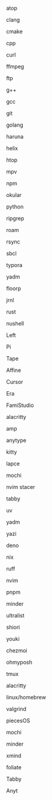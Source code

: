 atop

clang

cmake

cpp

curl

ffmpeg

ftp

g++

gcc

git

golang

haruna

helix

htop

mpv

npm

okular

python

ripgrep

roam

rsync

sbcl

typora

yadm

floorp

jrnl

rust

nushell

Left

Pi

Tape

Affine

Cursor

Era

FamiStudio

alacritty

amp

anytype

kitty

lapce

mochi

nvim stacer

tabby

uv

yadm

yazi

deno

nix

ruff

nvim

pnpm

minder

ultralist

shiori

youki

chezmoi

ohmyposh

tmux

alacritty

linux/homebrew

valgrind

piecesOS

mochi

minder

xmind

foliate

Tabby

Anyt